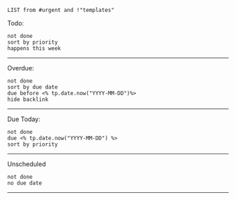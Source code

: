 
```dataview
LIST from #urgent and !"templates"
```
Todo:
```tasks
not done
sort by priority
happens this week
```
___
Overdue:
```tasks
not done
sort by due date
due before <% tp.date.now("YYYY-MM-DD")%>
hide backlink
```
___
Due Today:
```tasks
not done 
due <% tp.date.now("YYYY-MM-DD") %>
sort by priority
```
___
Unscheduled
```tasks
not done
no due date
```
___
